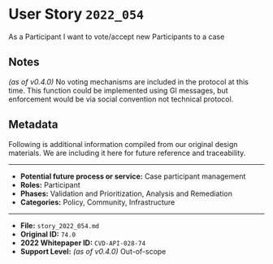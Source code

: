 
# User Story `2022_054` #

<!-- story-start -->As a Participant I want to vote/accept new Participants to a case<!-- story-end -->

## Notes ##

*(as of v0.4.0)*
No voting mechanisms are included in the protocol at this time. This function could be implemented using GI messages, but enforcement would be via social convention not technical protocol.

## Metadata ##

Following is additional information compiled from our original design materials.
We are including it here for future reference and traceability.

---

- **Potential future process or service:** Case participant management
- **Roles:** Participant
- **Phases:** Validation and Prioritization, Analysis and Remediation
- **Categories:** Policy, Community, Infrastructure

---

- **File:** `story_2022_054.md`
- **Original ID:** `74.0`
- **2022 Whitepaper ID:** `CVD-API-028-74`
- **Support Level:** *(as of v0.4.0)* Out-of-scope
